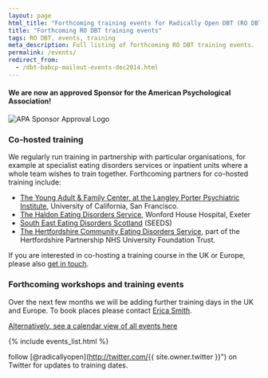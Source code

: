 ```yaml
---
layout: page
html_title: "Forthcoming training events for Radically Open DBT (RO DBT)"
title: "Forthcoming RO DBT training events"
tags: RO DBT, events, training
meta_description: Full listing of forthcoming RO DBT training events.
permalink: /events/
redirect_from:
  - /dbt-babcp-mailout-events-dec2014.html
---
```



#### We are now an approved Sponsor for the American Psychological Association!
![APA Sponsor Approval Logo](https://dl.dropboxusercontent.com/u/5411729/APA%20approval%20Icon%20with%20RO%20text.png)

### Co-hosted training

We regularly run training in partnership with particular organisations, for example at specialist eating disorders services or inpatient units where a whole team wishes to train together. Forthcoming partners for co-hosted training include:

- [The Young Adult & Family Center, at the Langley Porter Psychiatric Institute](2015-05-san-francisco.html), University of California, San Francisco.
- [The Haldon Eating Disorders Service](2015-03-exeter-haldon-intensive.html), Wonford House Hospital, Exeter
- [South East Eating Disorders Scotland](2015-02-edinburgh-intensive.html) (SEEDS)
- [The Hertfordshire Community Eating Disorders Service](2015-04-hatfield-introduction.html), part of the Hertfordshire Partnership NHS University Foundation Trust.

If you are interested in co-hosting a training course in the UK or Europe, please also [get in touch](/contact/).


### Forthcoming workshops and training events


Over the next few months we will be adding further training days in the UK and Europe. To book places please contact [Erica Smith](mailto:{{site.bookings.email}}).


[Alternatively, see a calendar view of all events here](/events/calendar.html)


{% include events_list.html %}


<span class="icon-twitter"></span> follow [@radicallyopen](http://twitter.com/{{ site.owner.twitter }}") on Twitter for updates to training dates.



